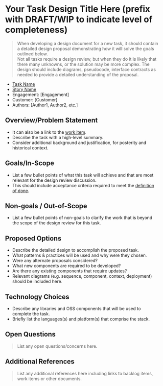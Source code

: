 # Your Task Design Title Here (prefix with DRAFT/WIP to indicate level of completeness)

> When developing a design document for a new task, it should contain a detailed design proposal demonstrating how it will solve the goals outlined below.  
> Not all tasks require a design review, but when they do it is likely that there many unknowns, or the solution may be more complex.
> The design should include diagrams, pseudocode, interface contracts as needed to provide a detailed understanding of the proposal.

* [Task Name](http://link-to-task-work-item)
* [Story Name](http://link-to-story-work-item)
* Engagement: [Engagement]
* Customer: [Customer]
* Authors: [Author1, Author2, etc.]

## Overview/Problem Statement

* It can also be a link to the [work item](http://link-to-task-work-item).
* Describe the task with a high-level summary.
* Consider additional background and justification, for posterity and historical context.

## Goals/In-Scope

* List a few bullet points of what this task will achieve and that are most relevant for the design review discussion.
* This should include acceptance criteria required to meet the [definition of done](../../agile-development/team-agreements/definition-of-done/).

## Non-goals / Out-of-Scope

* List a few bullet points of non-goals to clarify the work that is beyond the scope of the design review for this task.

## Proposed Options

* Describe the detailed design to accomplish the proposed task.
* What patterns & practices will be used and why were they chosen.  
* Were any alternate proposals considered?  
* What new components are required to be developed?
* Are there any existing components that require updates?
* Relevant diagrams (e.g. sequence, component, context, deployment) should be included here.

## Technology Choices

* Describe any libraries and OSS components that will be used to complete the task.
* Briefly list the languages(s) and platform(s) that comprise the stack.

## Open Questions

> List any open questions/concerns here.

## Additional References

> List any additional references here including links to backlog items, work items or other documents.
